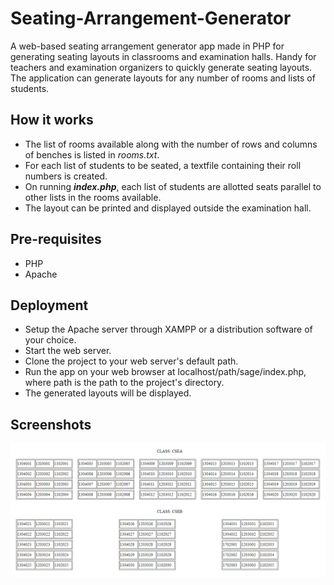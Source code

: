 # Seating-Arrangement-Generator
A web-based seating arrangement generator app made in PHP for generating seating layouts in classrooms and examination halls. Handy for teachers and examination organizers to quickly generate seating layouts. The application can generate layouts for any number of rooms and lists of students.

How it works
------------
<ul>
 <li>The list of rooms available along with the number of rows and columns of benches is listed in <i>rooms.txt</i>.</li>
 <li>For each list of students to be seated, a textfile containing their roll numbers is created.</li>
 <li>On running <b><i>index.php</i></b>, each list of students are allotted seats parallel to other lists in the rooms available.</li>
 <li>The layout can be printed and displayed outside the examination hall.</li>
</ul>

Pre-requisites
--------------
<ul>
 <li>PHP</li>
 <li>Apache</li>
</ul>

Deployment
----------
<ul>
 <li>Setup the Apache server through XAMPP or a distribution software of your choice.</li>
 <li>Start the web server.</li>
 <li>Clone the project to your web server's default path.</li>
 <li>Run the app on your web browser at localhost/path/sage/index.php, where path is the path to the project's directory.</li>
 <li>The generated layouts will be displayed.</li>
</ul>

Screenshots
-----------
<img src="screenshots/seating_arrangement.PNG" title="Seating Layouts" alt="Seating Layouts">
  

